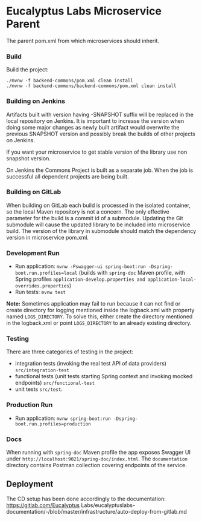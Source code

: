 # Eucalyptus Labs Microservice Parent

The parent pom.xml from which microservices should inherit.

### Build

Build the project:
```
./mvnw -f backend-commons/pom.xml clean install
./mvnw -f backend-commons/backend-commons/pom.xml clean install
```

### Building on Jenkins

Artifacts built with version having -SNAPSHOT suffix will be replaced
in the local repository on Jenkins. It is important to increase the version
when doing some major changes as newly built artifact would
overwrite the previous SNAPSHOT version and possibly break the builds
of other projects on Jenkins.

If you want your microservice to get stable version of the library
use non snapshot version.

On Jenkins the Commons Project is built as a separate job. When the job
is successful all dependent projects are being built.

### Building on GitLab

When building on GitLab each build is processed in the isolated
container, so the local Maven repository is not a concern.
The only effective parameter for the build is a commit id
of a submodule. Updating the Git submodule will cause the updated
library to be included into microservice build. The version of
the library in submodule should match the dependency version
in microservice pom.xml.

### Development Run

* Run application: `mvnw -Pswagger-ui spring-boot:run -Dspring-boot.run.profiles=local`
  (builds with `spring-doc` Maven profile, with Spring
  profiles `application-develop.properties and application-local-overrides.properties`)
* Run tests: `mvnw test`

**Note:** Sometimes application may fail to run because it can not find or create directory for logging mentioned inside
the logback.xml with property named `LOGS_DIRECTORY`. To solve this, either create the directory mentioned in the
logback.xml or point `LOGS_DIRECTORY`
to an already existing directory.

### Testing

There are three categories of testing in the project:

* integration tests (invoking the real test API of data providers) `src/integration-test`
* functional tests (unit tests starting Spring context and invoking mocked endpoints) `src/functional-test`
* unit tests `src/test`.

### Production Run

* Run application: `mvnw spring-boot:run -Dspring-boot.run.profiles=production`

### Docs

When running with `spring-doc` Maven profile the app exposes Swagger UI
under `http://localhost:9021/spring-doc/index.html`. The `documentation` directory contains Postman collection covering
endpoints of the service.

## Deployment

The CD setup has been done
accordingly to the documentation:
https://gitlab.com/Eucalyptus Labs/eucalyptuslabs-documentation/-/blob/master/infrastructure/auto-deploy-from-gitlab.md
